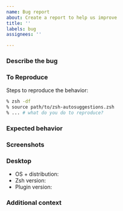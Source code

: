 ```yaml
---
name: Bug report
about: Create a report to help us improve
title: ''
labels: bug
assignees: ''

---
```


### Describe the bug
<!-- A clear and concise description of what the bug is. -->

### To Reproduce
Steps to reproduce the behavior:

<!-- If you are not able to reproduce it by running `zsh -df` and sourcing the plugin manually, it means there that the issue is caused by something in your local config file(s). Temporarily comment out or remove sections of your config and restart `zsh` until you narrow down exactly what is causing the issue. -->

```sh
% zsh -df
% source path/to/zsh-autosuggestions.zsh
% ... # what do you do to reproduce?
```

### Expected behavior
<!-- A clear and concise description of what you expected to happen. -->

### Screenshots
<!-- If applicable, add screenshots to help explain your problem. -->

### Desktop
 - OS + distribution: <!-- e.g. Arch Linux 2019.07.01 -->
 - Zsh version: <!-- `echo $ZSH_VERSION` -->
 - Plugin version: <!-- or git commit hash if installed via git -->

### Additional context
<!-- Add any other context about the problem here. -->
